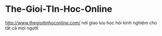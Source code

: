 The-Gioi-TIn-Hoc-Online
=======================

http://www.thegioitinhoconline.com/ nơi giao lưu học hỏi kinh nghiệm cho tất cả mọi người
